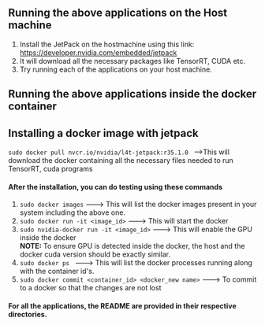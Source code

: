 ## Running the above applications on the Host machine

1. Install the JetPack on the hostmachine using this link: https://developer.nvidia.com/embedded/jetpack
2. It will download all the necessary packages like TensorRT, CUDA etc.
3. Try running each of the applications on your host machine.



## Running the above applications inside the docker container

<h2> Installing a docker image with jetpack </h2>

 ``sudo docker pull nvcr.io/nvidia/l4t-jetpack:r35.1.0 `` -->This will download the docker containing all the necessary files needed to run TensorRT, cuda programs

<h4> After the installation, you can do testing using these commands</h4>

  1.  ``sudo docker images`` ---> This will list the docker images present in your system including the above one.
  2. `` sudo docker run -it <image_id> `` ---> This will start the docker
  3. `` sudo nvidia-docker run -it <image_id> `` ---> This will enable the GPU inside the docker <br>
<b> NOTE:</b> To ensure GPU is detected inside the docker, the host and the docker cuda version should be exactly similar.
  4. ``sudo docker ps ``   ---> This will list the docker processes running along with the container id's.
  4. `` sudo docker commit <container_id> <docker_new name> ``  ---> To commit to a docker so that the changes are not lost



<h4> For all the applications, the README are provided in their respective directories.<h4>



